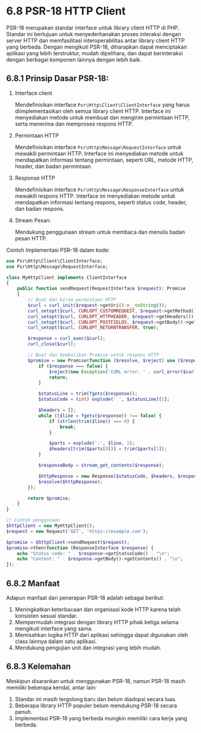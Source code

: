 # 6.8 PSR-18 HTTP Client

PSR-18 merupakan standar interface untuk library client HTTP di PHP. Standar ini bertujuan untuk menyederhanakan proses interaksi dengan server HTTP dan memfasilitasi interoperabilitas antar library client HTTP yang berbeda. Dengan mengikuti PSR-18, diharapkan dapat menciptakan aplikasi yang lebih terstruktur, mudah dipelihara, dan dapat berinteraksi dengan berbagai komponen lainnya dengan lebih baik.

## 6.8.1 Prinsip Dasar PSR-18:

1. Interface client
    
    Mendefinisikan interface `Psr\Http\Client\ClientInterface` yang harus diimplementasikan oleh semua library client HTTP. Interface ini menyediakan metode untuk membuat dan mengirim permintaan HTTP, serta menerima dan memproses respons HTTP.
    
2. Permintaan HTTP
    
    Mendefinisikan interface `Psr\Http\Message\RequestInterface` untuk mewakili permintaan HTTP. Interface ini menyediakan metode untuk mendapatkan informasi tentang permintaan, seperti URL, metode HTTP, header, dan badan permintaan
    
3. Response HTTP
    
    Mendefinisikan interface `Psr\Http\Message\ResponseInterface` untuk mewakili respons HTTP. Interface ini menyediakan metode untuk mendapatkan informasi tentang respons, seperti status code, header, dan badan respons.
    
4. Stream Pesan:
    
    Mendukung penggunaan stream untuk membaca dan menulis badan pesan HTTP.
    

Contoh Implementasi PSR-18 dalam kode:

```php
use Psr\Http\Client\ClientInterface;
use Psr\Http\Message\RequestInterface;

class MyHttpClient implements ClientInterface
{
    public function sendRequest(RequestInterface $request): Promise
    {
        // Buat dan kirim permintaan HTTP
        $curl = curl_init($request->getUri()->__toString());
        curl_setopt($curl, CURLOPT_CUSTOMREQUEST, $request->getMethod());
        curl_setopt($curl, CURLOPT_HTTPHEADER, $request->getHeaders());
        curl_setopt($curl, CURLOPT_POSTFIELDS, $request->getBody()->getContents());
        curl_setopt($curl, CURLOPT_RETURNTRANSFER, true);

        $response = curl_exec($curl);
        curl_close($curl);

        // Buat dan kembalikan Promise untuk respons HTTP
        $promise = new Promise(function ($resolve, $reject) use ($response) {
            if ($response === false) {
                $reject(new Exception('CURL error: ' . curl_error($curl)));
                return;
            }

            $statusLine = trim(fgets($response));
            $statusCode = (int) explode(' ', $statusLine)[1];

            $headers = [];
            while (($line = fgets($response)) !== false) {
                if (strlen(trim($line)) === 0) {
                    break;
                }

                $parts = explode(':', $line, 2);
                $headers[trim($parts[0])] = trim($parts[1]);
            }

            $responseBody = stream_get_contents($response);

            $httpResponse = new Response($statusCode, $headers, $responseBody);
            $resolve($httpResponse);
        });

        return $promise;
    }
}

// Contoh penggunaan
$httpClient = new MyHttpClient();
$request = new Request('GET', 'https://example.com');

$promise = $httpClient->sendRequest($request);
$promise->then(function (ResponseInterface $response) {
    echo "Status code: " . $response->getStatusCode() . "\n";
    echo "Content: " . $response->getBody()->getContents() . "\n";
});
```

## 6.8.2 Manfaat

Adapun manfaat dari penerapan PSR-18 adalah sebagai berikut:

1. Meningkatkan keterbacaan dan organisasi kode HTTP karena telah konsisten sesuai standar.
2. Mempermudah integrasi dengan library HTTP pihak ketiga selama mengikuti interface yang sama.
3. Memisahkan logika HTTP dari aplikasi sehingga dapat digunakan oleh class lainnya dalam satu aplikasi.
4. Mendukung pengujian unit dan integrasi yang lebih mudah.

## 6.8.3 Kelemahan

Meskipun disarankan untuk menggunakan PSR-18, namun PSR-18 masih memiliki beberapa kendal, antar lain:

1. Standar ini masih tergolong baru dan belum diadopsi secara luas.
2. Beberapa library HTTP populer belum mendukung PSR-18 secara penuh.
3. Implementasi PSR-18 yang berbeda mungkin memiliki cara kerja yang berbeda.